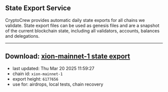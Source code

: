 ## State Export Service
CryptoCrew provides automatic daily state exports for all chains we validate. State export files can be used as genesis files and are a snapshot of the current blockchain state, including all validators, accounts, balances and delegations.

---
**Download: [xion-mainnet-1 state export](https://dl-eu2.ccvalidators.com/SERVICE/xion/xion-mainnet-1_export_6177656.json)**
---

- last updated: Thu Mar 20 2025 11:59:27
- chain id: `xion-mainnet-1`
- export height: `6177656`
- use for: airdrops, local tests, chain recovery
